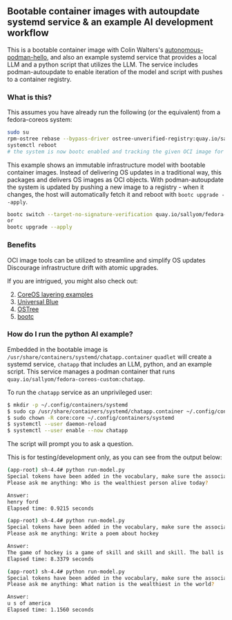 ## Bootable container images with autoupdate systemd service & an example AI development workflow

This is a bootable container image with Colin Walters's
[autonomous-podman-hello](https://gitlab.com/CentOS/cloud/sagano-examples/-/tree/main/autonomous-podman-hello?ref_type=heads), and also an
example systemd service that provides a local LLM and a python script that utilizes the LLM. The service includes podman-autoupdate to
enable iteration of the model and script with pushes to a container registry.


### What is this?

This assumes you have already run the following (or the equivalent) from a fedora-coreos system:

```bash
sudo su
rpm-ostree rebase --bypass-driver ostree-unverified-registry:quay.io/sallyom/fedora-coreos-custom:bootc
systemctl reboot
# the system is now bootc enabled and tracking the given OCI image for updates
```

This example shows an immutable infrastructure model with bootable container images.
Instead of delivering OS updates in a traditional way, this packages and delivers
OS images as OCI objects. With podman-autoupdate the system is updated by pushing a new image to
a registry - when it changes, the host will automatically fetch it and reboot with
`bootc upgrade --apply`. 

```bash
bootc switch --target-no-signature-verification quay.io/sallyom/fedora-coreos-custom:bootc
or
bootc upgrade --apply
```

### Benefits

OCI image tools can be utilized to streamline and simplify OS updates
Discourage infrastructure drift with atomic upgrades.

If you are intrigued, you might also check out:

2. [CoreOS layering examples](https://github.com/coreos/layering-examples)
3. [Universal Blue](https://universal-blue.org/)
4. [OSTree](https://ostreedev.github.io/ostree/#operating-systems-and-distributions-using-ostree)
5. [bootc](https://github.com/containers/bootc/tree/main)

### How do I run the python AI example?

Embedded in the bootable image is `/usr/share/containers/systemd/chatapp.container`
`quadlet` will create a systemd service, `chatapp` that includes an LLM, python, and an example script.
This service manages a podman container that runs `quay.io/sallyom/fedora-coreos-custom:chatapp`. 

To run the `chatapp` service as an unprivileged user:

```bash
$ mkdir -p ~/.config/containers/systemd
$ sudo cp /usr/share/containers/systemd/chatapp.container ~/.config/containers/systemd/.
$ sudo chown -R core:core ~/.config/containers/systemd
$ systemctl --user daemon-reload
$ systemctl --user enable --now chatapp

```
The script will prompt you to ask a question. 

This is for testing/development only, as you can see from the output below:

```bash
(app-root) sh-4.4# python run-model.py
Special tokens have been added in the vocabulary, make sure the associated word embeddings are fine-tuned or trained.
Please ask me anything: Who is the wealthiest person alive today?

Answer:
henry ford
Elapsed time: 0.9215 seconds

(app-root) sh-4.4# python run-model.py
Special tokens have been added in the vocabulary, make sure the associated word embeddings are fine-tuned or trained.
Please ask me anything: Write a poem about hockey

Answer:
The game of hockey is a game of skill and skill and skill. The ball is thrown and the goalie takes aim. The players run and the ball is passed and the goal is scored. The crowd cheers and the players cheer and the crowd roars. The game is a game of skill and skill and skill.
Elapsed time: 8.3379 seconds

(app-root) sh-4.4# python run-model.py
Special tokens have been added in the vocabulary, make sure the associated word embeddings are fine-tuned or trained.
Please ask me anything: What nation is the wealthiest in the world?

Answer:
u s of america
Elapsed time: 1.1560 seconds
```
